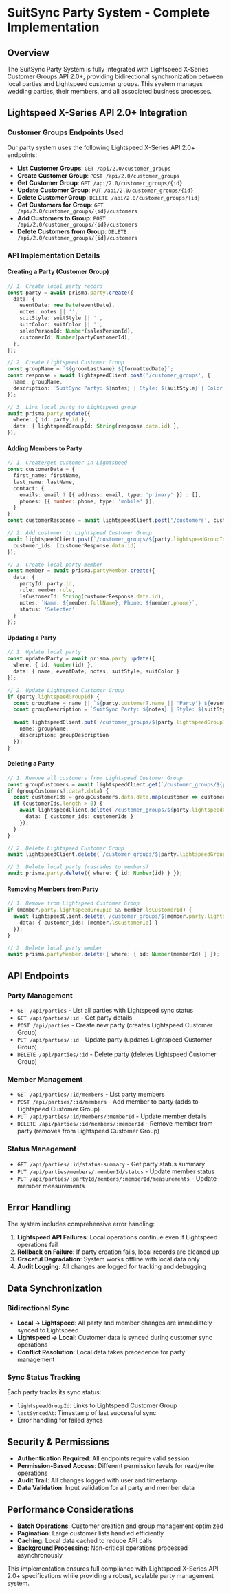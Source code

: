 # SuitSync Party System - Complete Implementation

## Overview

The SuitSync Party System is fully integrated with Lightspeed X-Series Customer Groups API 2.0+, providing bidirectional synchronization between local parties and Lightspeed customer groups. This system manages wedding parties, their members, and all associated business processes.

## Lightspeed X-Series API 2.0+ Integration

### Customer Groups Endpoints Used

Our party system uses the following Lightspeed X-Series API 2.0+ endpoints:

- **List Customer Groups**: `GET /api/2.0/customer_groups`
- **Create Customer Group**: `POST /api/2.0/customer_groups`
- **Get Customer Group**: `GET /api/2.0/customer_groups/{id}`
- **Update Customer Group**: `PUT /api/2.0/customer_groups/{id}`
- **Delete Customer Group**: `DELETE /api/2.0/customer_groups/{id}`
- **Get Customers for Group**: `GET /api/2.0/customer_groups/{id}/customers`
- **Add Customers to Group**: `POST /api/2.0/customer_groups/{id}/customers`
- **Delete Customers from Group**: `DELETE /api/2.0/customer_groups/{id}/customers`

### API Implementation Details

#### Creating a Party (Customer Group)

```typescript
// 1. Create local party record
const party = await prisma.party.create({
  data: {
    eventDate: new Date(eventDate),
    notes: notes || '',
    suitStyle: suitStyle || '',
    suitColor: suitColor || '',
    salesPersonId: Number(salesPersonId),
    customerId: Number(partyCustomerId),
  },
});

// 2. Create Lightspeed Customer Group
const groupName = `${groomLastName} ${formattedDate}`;
const response = await lightspeedClient.post('/customer_groups', { 
  name: groupName,
  description: `SuitSync Party: ${notes} | Style: ${suitStyle} | Color: ${suitColor}`
});

// 3. Link local party to Lightspeed group
await prisma.party.update({
  where: { id: party.id },
  data: { lightspeedGroupId: String(response.data.id) },
});
```

#### Adding Members to Party

```typescript
// 1. Create/get customer in Lightspeed
const customerData = {
  first_name: firstName,
  last_name: lastName,
  contact: {
    emails: email ? [{ address: email, type: 'primary' }] : [],
    phones: [{ number: phone, type: 'mobile' }],
  }
};
const customerResponse = await lightspeedClient.post('/customers', customerData);

// 2. Add customer to Lightspeed Customer Group
await lightspeedClient.post(`/customer_groups/${party.lightspeedGroupId}/customers`, {
  customer_ids: [customerResponse.data.id]
});

// 3. Create local party member
const member = await prisma.partyMember.create({
  data: {
    partyId: party.id,
    role: member.role,
    lsCustomerId: String(customerResponse.data.id),
    notes: `Name: ${member.fullName}, Phone: ${member.phone}`,
    status: 'Selected'
  }
});
```

#### Updating a Party

```typescript
// 1. Update local party
const updatedParty = await prisma.party.update({
  where: { id: Number(id) },
  data: { name, eventDate, notes, suitStyle, suitColor }
});

// 2. Update Lightspeed Customer Group
if (party.lightspeedGroupId) {
  const groupName = name || `${party.customer?.name || 'Party'} ${eventDate}`;
  const groupDescription = `SuitSync Party: ${notes} | Style: ${suitStyle} | Color: ${suitColor}`;
  
  await lightspeedClient.put(`/customer_groups/${party.lightspeedGroupId}`, {
    name: groupName,
    description: groupDescription
  });
}
```

#### Deleting a Party

```typescript
// 1. Remove all customers from Lightspeed Customer Group
const groupCustomers = await lightspeedClient.get(`/customer_groups/${party.lightspeedGroupId}/customers`);
if (groupCustomers?.data?.data) {
  const customerIds = groupCustomers.data.data.map(customer => customer.id);
  if (customerIds.length > 0) {
    await lightspeedClient.delete(`/customer_groups/${party.lightspeedGroupId}/customers`, {
      data: { customer_ids: customerIds }
    });
  }
}

// 2. Delete Lightspeed Customer Group
await lightspeedClient.delete(`/customer_groups/${party.lightspeedGroupId}`);

// 3. Delete local party (cascades to members)
await prisma.party.delete({ where: { id: Number(id) } });
```

#### Removing Members from Party

```typescript
// 1. Remove from Lightspeed Customer Group
if (member.party.lightspeedGroupId && member.lsCustomerId) {
  await lightspeedClient.delete(`/customer_groups/${member.party.lightspeedGroupId}/customers`, {
    data: { customer_ids: [member.lsCustomerId] }
  });
}

// 2. Delete local party member
await prisma.partyMember.delete({ where: { id: Number(memberId) } });
```

## API Endpoints

### Party Management

- `GET /api/parties` - List all parties with Lightspeed sync status
- `GET /api/parties/:id` - Get party details
- `POST /api/parties` - Create new party (creates Lightspeed Customer Group)
- `PUT /api/parties/:id` - Update party (updates Lightspeed Customer Group)
- `DELETE /api/parties/:id` - Delete party (deletes Lightspeed Customer Group)

### Member Management

- `GET /api/parties/:id/members` - List party members
- `POST /api/parties/:id/members` - Add member to party (adds to Lightspeed Customer Group)
- `PUT /api/parties/:id/members/:memberId` - Update member details
- `DELETE /api/parties/:id/members/:memberId` - Remove member from party (removes from Lightspeed Customer Group)

### Status Management

- `GET /api/parties/:id/status-summary` - Get party status summary
- `PUT /api/parties/members/:memberId/status` - Update member status
- `PUT /api/parties/:partyId/members/:memberId/measurements` - Update member measurements

## Error Handling

The system includes comprehensive error handling:

1. **Lightspeed API Failures**: Local operations continue even if Lightspeed operations fail
2. **Rollback on Failure**: If party creation fails, local records are cleaned up
3. **Graceful Degradation**: System works offline with local data only
4. **Audit Logging**: All changes are logged for tracking and debugging

## Data Synchronization

### Bidirectional Sync

- **Local → Lightspeed**: All party and member changes are immediately synced to Lightspeed
- **Lightspeed → Local**: Customer data is synced during customer sync operations
- **Conflict Resolution**: Local data takes precedence for party management

### Sync Status Tracking

Each party tracks its sync status:
- `lightspeedGroupId`: Links to Lightspeed Customer Group
- `lastSyncedAt`: Timestamp of last successful sync
- Error handling for failed syncs

## Security & Permissions

- **Authentication Required**: All endpoints require valid session
- **Permission-Based Access**: Different permission levels for read/write operations
- **Audit Trail**: All changes logged with user and timestamp
- **Data Validation**: Input validation for all party and member data

## Performance Considerations

- **Batch Operations**: Customer creation and group management optimized
- **Pagination**: Large customer lists handled efficiently
- **Caching**: Local data cached to reduce API calls
- **Background Processing**: Non-critical operations processed asynchronously

This implementation ensures full compliance with Lightspeed X-Series API 2.0+ specifications while providing a robust, scalable party management system. 